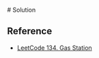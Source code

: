 ​# Solution

## Reference

- [LeetCode 134. Gas Station](https://www.youtube.com/watch?v=bkXokc5hh14)
